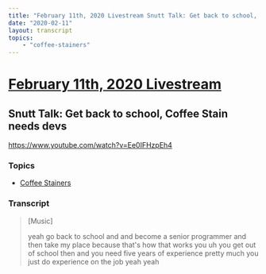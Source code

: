 ```yaml
---
title: "February 11th, 2020 Livestream Snutt Talk: Get back to school, Coffee Stain needs devs"
date: "2020-02-11"
layout: transcript
topics:
    - "coffee-stainers"
---
```

# [February 11th, 2020 Livestream](../2020-02-11.md)
## Snutt Talk: Get back to school, Coffee Stain needs devs
https://www.youtube.com/watch?v=Ee0IFHzpEh4

### Topics
* [Coffee Stainers](../topics/coffee-stainers.md)

### Transcript

> [Music]
>
> yeah go back to school and and become a senior programmer and then take my place because that's how that works you uh you get out of school then and you need five years of experience pretty much you just do experience on the job yeah yeah
